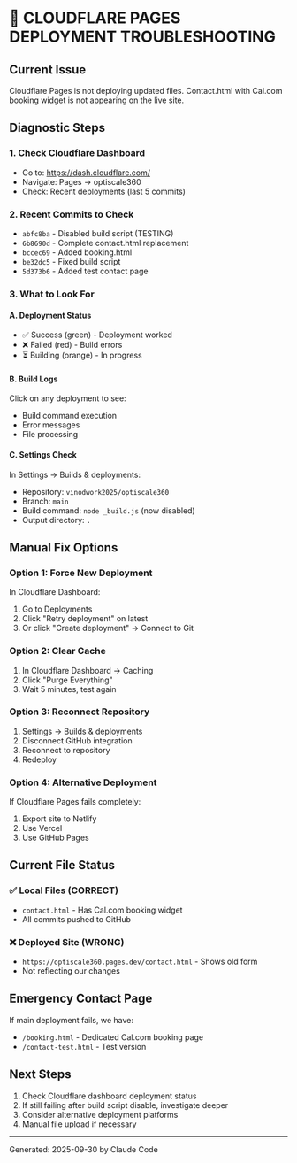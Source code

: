 # 🚨 CLOUDFLARE PAGES DEPLOYMENT TROUBLESHOOTING

## Current Issue
Cloudflare Pages is not deploying updated files. Contact.html with Cal.com booking widget is not appearing on the live site.

## Diagnostic Steps

### 1. Check Cloudflare Dashboard
- Go to: https://dash.cloudflare.com/
- Navigate: Pages → optiscale360
- Check: Recent deployments (last 5 commits)

### 2. Recent Commits to Check
- `abfc8ba` - Disabled build script (TESTING)
- `6b8690d` - Complete contact.html replacement
- `bccec69` - Added booking.html
- `be32dc5` - Fixed build script
- `5d373b6` - Added test contact page

### 3. What to Look For

#### A. Deployment Status
- ✅ Success (green) - Deployment worked
- ❌ Failed (red) - Build errors
- ⏳ Building (orange) - In progress

#### B. Build Logs
Click on any deployment to see:
- Build command execution
- Error messages
- File processing

#### C. Settings Check
In Settings → Builds & deployments:
- Repository: `vinodwork2025/optiscale360`
- Branch: `main`
- Build command: `node _build.js` (now disabled)
- Output directory: `.`

## Manual Fix Options

### Option 1: Force New Deployment
In Cloudflare Dashboard:
1. Go to Deployments
2. Click "Retry deployment" on latest
3. Or click "Create deployment" → Connect to Git

### Option 2: Clear Cache
1. In Cloudflare Dashboard → Caching
2. Click "Purge Everything"
3. Wait 5 minutes, test again

### Option 3: Reconnect Repository
1. Settings → Builds & deployments
2. Disconnect GitHub integration
3. Reconnect to repository
4. Redeploy

### Option 4: Alternative Deployment
If Cloudflare Pages fails completely:
1. Export site to Netlify
2. Use Vercel
3. Use GitHub Pages

## Current File Status

### ✅ Local Files (CORRECT)
- `contact.html` - Has Cal.com booking widget
- All commits pushed to GitHub

### ❌ Deployed Site (WRONG)
- `https://optiscale360.pages.dev/contact.html` - Shows old form
- Not reflecting our changes

## Emergency Contact Page
If main deployment fails, we have:
- `/booking.html` - Dedicated Cal.com booking page
- `/contact-test.html` - Test version

## Next Steps
1. Check Cloudflare dashboard deployment status
2. If still failing after build script disable, investigate deeper
3. Consider alternative deployment platforms
4. Manual file upload if necessary

---
Generated: 2025-09-30 by Claude Code